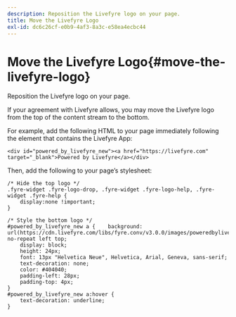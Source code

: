 ```yaml
---
description: Reposition the Livefyre logo on your page.
title: Move the Livefyre Logo
exl-id: dc6c26cf-e0b9-4af3-8a3c-e58ea4ecbc44
---
```

# Move the Livefyre Logo{#move-the-livefyre-logo}

Reposition the Livefyre logo on your page.

If your agreement with Livefyre allows, you may move the Livefyre logo from the top of the content stream to the bottom.

For example, add the following HTML to your page immediately following the element that contains the Livefyre App:

```
<div id="powered_by_livefyre_new"><a href="https://livefyre.com" target="_blank">Powered by Livefyre</a></div>
```

Then, add the following to your page’s stylesheet:

```
/* Hide the top logo */ 
.fyre-widget .fyre-logo-drop, .fyre-widget .fyre-logo-help, .fyre-widget .fyre-help { 
    display:none !important; 
} 
  
/* Style the bottom logo */ 
#powered_by_livefyre_new a {    background: url(https://cdn.livefyre.com/libs/fyre.conv/v3.0.0/images/poweredbylivefyre.png) no-repeat left top; 
    display: block; 
    height: 24px; 
    font: 13px "Helvetica Neue", Helvetica, Arial, Geneva, sans-serif; 
    text-decoration: none; 
    color: #404040; 
    padding-left: 28px; 
    padding-top: 4px; 
} 
#powered_by_livefyre_new a:hover { 
    text-decoration: underline; 
}
```
